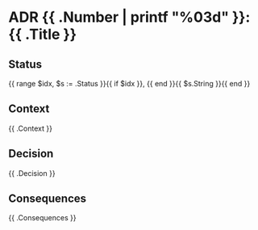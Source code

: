 ADR {{ .Number | printf "%03d" }}: {{ .Title }}
===============================================


Status
------

{{ range $idx, $s := .Status }}{{ if $idx }}, {{ end }}{{ $s.String }}{{ end }}


Context
-------

{{ .Context }}


Decision
--------

{{ .Decision }}


Consequences
------------

{{ .Consequences }}

